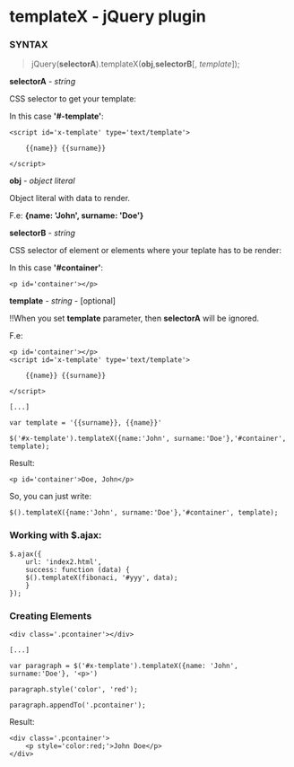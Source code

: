 # templateX - jQuery plugin


### SYNTAX

> jQuery(**selectorA**).templateX(**obj**,**selectorB**[, *template*]);

**selectorA** - _string_

CSS selector to get your template:

In this case **'#-template'**:
```
<script id='x-template' type='text/template'>

    {{name}} {{surname}}

</script>

````

**obj** - _object literal_

Object literal with data to render.

F.e: **{name: 'John', surname: 'Doe'}**

**selectorB** - _string_

CSS selector of element or elements where your teplate has to be render:

In this case **'#container'**:
```
<p id='container'></p>
```

**template** - _string_ - [optional]
 
!!When you set **template** parameter, then **selectorA** will be ignored.

F.e:

```
<p id='container'></p>
<script id='x-template' type='text/template'>

    {{name}} {{surname}}

</script>

[...]

var template = '{{surname}}, {{name}}'

$('#x-template').templateX({name:'John', surname:'Doe'},'#container', template); 
```
Result:
```
<p id='container'>Doe, John</p>
```
So, you can just write:
```
$().templateX({name:'John', surname:'Doe'},'#container', template);
``` 

### Working with $.ajax:

```
$.ajax({
    url: 'index2.html',
    success: function (data) {
    $().templateX(fibonaci, '#yyy', data);
    }
});

```

### Creating Elements 

```
<div class='.pcontainer'></div>

[...]

var paragraph = $('#x-template').templateX({name: 'John', surname:'Doe'}, '<p>')

paragraph.style('color', 'red');

paragraph.appendTo('.pcontainer');
```
Result:
```
<div class='.pcontainer'>
    <p style='color:red;'>John Doe</p>
</div>
```